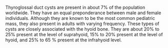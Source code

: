 Thyroglossal duct cysts are present in about 7% of the population worldwide. They have an equal preponderance between male and female individuals. Although they are known to be the most common pediatric mass, they also present in adults with varying frequency. These types of cysts are closely associated with the hyoid bone. They are about 20% to 25% present at the level of suprahyoid, 15% to 20% present at the level of hyoid, and 25% to 65 % present at the infrahyoid level.
